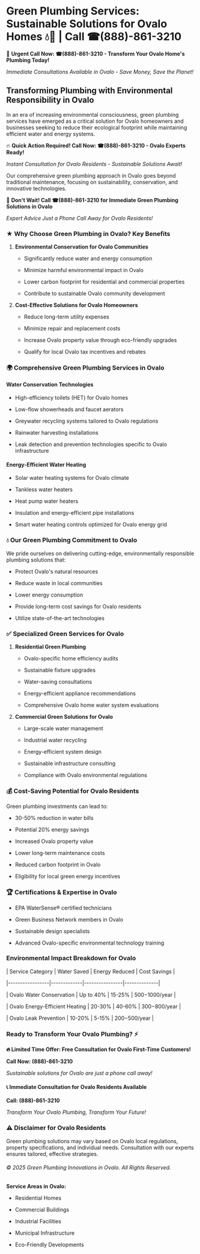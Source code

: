 # Green Plumbing Services: Sustainable Solutions for Ovalo Homes 💧🌿 | Call ☎(888)-861-3210

🚨 **Urgent Call Now: ☎(888)-861-3210 - Transform Your Ovalo Home's Plumbing Today!**
*Immediate Consultations Available in Ovalo - Save Money, Save the Planet!*

## Transforming Plumbing with Environmental Responsibility in Ovalo

In an era of increasing environmental consciousness, green plumbing services have emerged as a critical solution for Ovalo homeowners and businesses seeking to reduce their ecological footprint while maintaining efficient water and energy systems. 

🔥 **Quick Action Required! Call Now: ☎(888)-861-3210 - Ovalo Experts Ready!**
*Instant Consultation for Ovalo Residents - Sustainable Solutions Await!*

Our comprehensive green plumbing approach in Ovalo goes beyond traditional maintenance, focusing on sustainability, conservation, and innovative technologies.

🚨 **Don't Wait! Call ☎(888)-861-3210 for Immediate Green Plumbing Solutions in Ovalo**
*Expert Advice Just a Phone Call Away for Ovalo Residents!*

### ★ Why Choose Green Plumbing in Ovalo? Key Benefits

1. **Environmental Conservation for Ovalo Communities** 
   - Significantly reduce water and energy consumption
   - Minimize harmful environmental impact in Ovalo
   - Lower carbon footprint for residential and commercial properties
   - Contribute to sustainable Ovalo community development

2. **Cost-Effective Solutions for Ovalo Homeowners** 
   - Reduce long-term utility expenses
   - Minimize repair and replacement costs
   - Increase Ovalo property value through eco-friendly upgrades
   - Qualify for local Ovalo tax incentives and rebates

### 🌍 Comprehensive Green Plumbing Services in Ovalo

#### Water Conservation Technologies
- High-efficiency toilets (HET) for Ovalo homes
- Low-flow showerheads and faucet aerators
- Greywater recycling systems tailored to Ovalo regulations
- Rainwater harvesting installations
- Leak detection and prevention technologies specific to Ovalo infrastructure

#### Energy-Efficient Water Heating
- Solar water heating systems for Ovalo climate
- Tankless water heaters
- Heat pump water heaters
- Insulation and energy-efficient pipe installations
- Smart water heating controls optimized for Ovalo energy grid

### 💧 Our Green Plumbing Commitment to Ovalo

We pride ourselves on delivering cutting-edge, environmentally responsible plumbing solutions that:
- Protect Ovalo's natural resources
- Reduce waste in local communities
- Lower energy consumption
- Provide long-term cost savings for Ovalo residents
- Utilize state-of-the-art technologies

### ✅ Specialized Green Services for Ovalo

1. **Residential Green Plumbing**
   - Ovalo-specific home efficiency audits
   - Sustainable fixture upgrades
   - Water-saving consultations
   - Energy-efficient appliance recommendations
   - Comprehensive Ovalo home water system evaluations

2. **Commercial Green Solutions for Ovalo**
   - Large-scale water management
   - Industrial water recycling
   - Energy-efficient system design
   - Sustainable infrastructure consulting
   - Compliance with Ovalo environmental regulations

### 💰 Cost-Saving Potential for Ovalo Residents

Green plumbing investments can lead to:
- 30-50% reduction in water bills
- Potential 20% energy savings
- Increased Ovalo property value
- Lower long-term maintenance costs
- Reduced carbon footprint in Ovalo
- Eligibility for local green energy incentives

### 🏆 Certifications & Expertise in Ovalo

- EPA WaterSense® certified technicians
- Green Business Network members in Ovalo
- Sustainable design specialists
- Advanced Ovalo-specific environmental technology training

### Environmental Impact Breakdown for Ovalo

| Service Category | Water Saved | Energy Reduced | Cost Savings |
|-----------------|-------------|----------------|--------------|
| Ovalo Water Conservation | Up to 40% | 15-25% | $500-$1000/year |
| Ovalo Energy-Efficient Heating | 20-30% | 40-60% | $300-$800/year |
| Ovalo Leak Prevention | 10-20% | 5-15% | $200-$500/year |

### Ready to Transform Your Ovalo Plumbing? ⚡

**🔥 Limited Time Offer: Free Consultation for Ovalo First-Time Customers!**

**Call Now: (888)-861-3210**
*Sustainable solutions for Ovalo are just a phone call away!*

#### 📞 Immediate Consultation for Ovalo Residents Available

**Call: (888)-861-3210**
*Transform Your Ovalo Plumbing, Transform Your Future!*

### ⚠️ Disclaimer for Ovalo Residents

Green plumbing solutions may vary based on Ovalo local regulations, property specifications, and individual needs. Consultation with our experts ensures tailored, effective strategies.

###### © 2025 Green Plumbing Innovations in Ovalo. All Rights Reserved.

**Service Areas in Ovalo:** 
- Residential Homes
- Commercial Buildings
- Industrial Facilities
- Municipal Infrastructure
- Eco-Friendly Developments